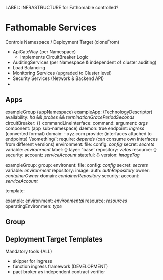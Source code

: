 LABEL: INFRASTRUCTURE for Fathomable controlled?

# Fathomable Services
Controls Namespace / Deployment Target (cloneFrom)
- ApiGateWay (per Namespace)
	- Implements CircuitBreaker Logic
- AuditingServices (per Namespace & independent of cluster auditing)
- Load Balancing
- Monitoring Services (upgraded to Cluster level)
- Security Services (Network & Backend API)
-

## Apps
exampleGroup (appNamespace)
  exampleApp: (TechnologyDescriptor)
    availability: _ha_ && _probes_ && _terminationGracePeriodSeconds_
		circuitBreaker: {}
		commandLineInterface:
			command:
			argument: _args_
		component: (app sub-namespace)
		daemon: true
		endpoint: _ingress_ (converted format)
			domain:
				- xyz.com
			provide: (interfaces attached to endpoints)
				'/something/':
			require: _depends_
				(can consume own interfaces from different versions)
		environment:
			file:
				config: _config_
				secret: _secrets_
			variable: _environment_
    label: {}
		layer: 'base'
		repository: _vetos_
    resource: {}
		security:
			account: _serviceAccount_
    stateful: {}
    version: _imageTag_

exampleGroup:
  group:
		environent:
			file:
				config: _config_
				secret: _secrets_
			variable: _environment_
		repository:
			image:
				auth: _authRepository_
				owner: _containerOwner_
				domain: _containerRepository_
		security:
			account: _serviceAccount_

template:

example:
  environment: _environmental_
  resource: _resources_
  operatingEnvironmen: _type_



## Group

## Deployment Target Templates

Mandatory tools
(ALL)
- skipper for ingress
- function ingress framework
(DEVELOPMENT)
- pact broker as independent contract verifier


